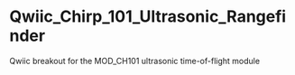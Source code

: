 # Qwiic_Chirp_101_Ultrasonic_Rangefinder
Qwiic breakout for the MOD_CH101 ultrasonic time-of-flight module
